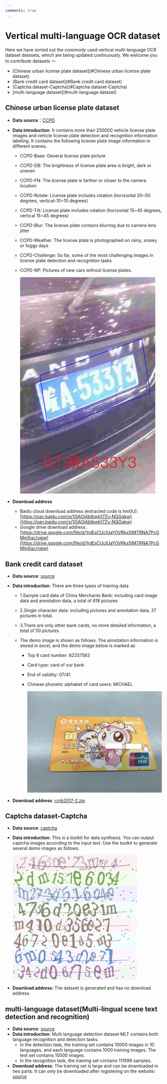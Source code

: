 ```yaml
---
comments: true
---
```



# Vertical multi-language OCR dataset

Here we have sorted out the commonly used vertical multi-language OCR dataset datasets, which are being updated continuously. We welcome you to contribute datasets ～

- [Chinese urban license plate dataset](#Chinese urban license plate dataset)
- [Bank credit card dataset](#Bank credit card dataset)
- [Captcha dataset-Captcha](#Captcha dataset-Captcha)
- [multi-language dataset](#multi-language dataset)

## Chinese urban license plate dataset

- **Data source**：[CCPD](https://github.com/detectRecog/CCPD)

- **Data introduction**: It contains more than 250000 vehicle license plate images and vehicle license plate detection and recognition information labeling. It contains the following license plate image information in different scenes.

    - CCPD-Base: General license plate picture
    - CCPD-DB: The brightness of license plate area is bright, dark or uneven
    - CCPD-FN: The license plate is farther or closer to the camera location
    - CCPD-Rotate: License plate includes rotation (horizontal 20\~50 degrees, vertical-10\~10 degrees)
    - CCPD-Tilt: License plate includes rotation (horizontal 15\~45 degrees, vertical 15\~45 degrees)
    - CCPD-Blur: The license plate contains blurring due to camera lens jitter
    - CCPD-Weather: The license plate is photographed on rainy, snowy or foggy days
    - CCPD-Challenge: So far, some of the most challenging images in license plate detection and recognition tasks
    - CCPD-NP: Pictures of new cars without license plates.

      ![](./images/ccpd_demo.png)

- **Download address**
    - Baidu cloud download address (extracted code is hm0U): [https://pan.baidu.com/s/1i5AOjAbtkwb17Zy-NQGqkw](https://pan.baidu.com/s/1i5AOjAbtkwb17Zy-NQGqkw)
    - Google drive download address:[https://drive.google.com/file/d/1rdEsCUcIUaYOVRkx5IMTRNA7PcGMmSgc/view](https://drive.google.com/file/d/1rdEsCUcIUaYOVRkx5IMTRNA7PcGMmSgc/view)

## Bank credit card dataset

- **Data source**: [source](https://www.kesci.com/home/dataset/5954cf1372ead054a5e25870)

- **Data introduction**: There are three types of training data
    - 1.Sample card data of China Merchants Bank: including card image data and annotation data, a total of 618 pictures
    - 2.Single character data: including pictures and annotation data, 37 pictures in total.
    - 3.There are only other bank cards, no more detailed information, a total of 50 pictures.

    - The demo image is shown as follows. The annotation information is stored in excel, and the demo image below is marked as
        - Top 8 card number: 62257583
        - Card type: card of our bank
        - End of validity: 07/41
        - Chinese phonetic alphabet of card users: MICHAEL

          ![](./images/cmb_demo.jpg)

- **Download address**: [cmb2017-2.zip](https://cdn.kesci.com/cmb2017-2.zip)

## Captcha dataset-Captcha

- **Data source**: [captcha](https://github.com/lepture/captcha)
- **Data introduction**: This is a toolkit for data synthesis. You can output captcha images according to the input text. Use the toolkit to generate several demo images as follows.

    ![](./images/captcha_demo.png)

- **Download address**: The dataset is generated and has no download address.

## multi-language dataset(Multi-lingual scene text detection and recognition)

- **Data source**: [source](https://rrc.cvc.uab.es/?ch=15&com=downloads)
- **Data introduction**: Multi language detection dataset MLT contains both language recognition and detection tasks.
    - In the detection task, the training set contains 10000 images in 10 languages, and each language contains 1000 training images. The test set contains 10000 images.
    - In the recognition task, the training set contains 111998 samples.
- **Download address**: The training set is large and can be downloaded in two parts. It can only be downloaded after registering on the website:
[source](https://rrc.cvc.uab.es/?ch=15&com=downloads)
